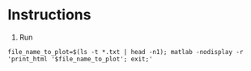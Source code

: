 # Instructions

1. Run
```
file_name_to_plot=$(ls -t *.txt | head -n1); matlab -nodisplay -r 'print_html '$file_name_to_plot'; exit;'
```
